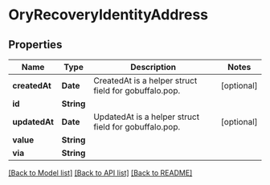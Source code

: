 # OryRecoveryIdentityAddress

## Properties
Name | Type | Description | Notes
------------ | ------------- | ------------- | -------------
**createdAt** | **Date** | CreatedAt is a helper struct field for gobuffalo.pop. | [optional] 
**id** | **String** |  | 
**updatedAt** | **Date** | UpdatedAt is a helper struct field for gobuffalo.pop. | [optional] 
**value** | **String** |  | 
**via** | **String** |  | 

[[Back to Model list]](../README.md#documentation-for-models) [[Back to API list]](../README.md#documentation-for-api-endpoints) [[Back to README]](../README.md)


